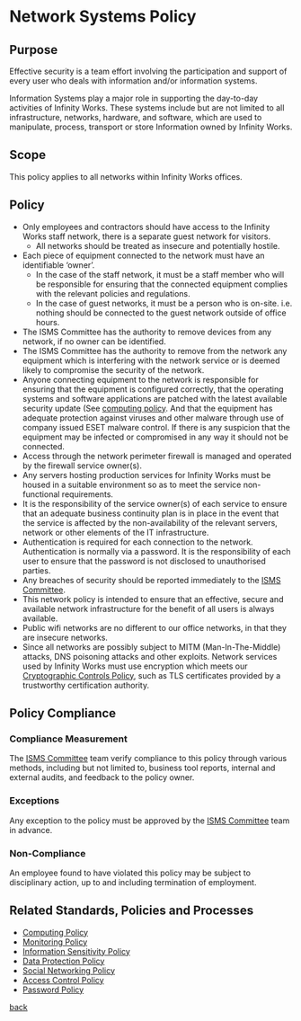 # Network Systems Policy

## Purpose
Effective security is a team effort involving the participation and support of every user who deals with information and/or information systems.

Information Systems play a major role in supporting the day-to-day activities of Infinity Works. These systems include but are not limited to all infrastructure, networks, hardware, and software, which are used to manipulate, process, transport or store Information owned by Infinity Works.

## Scope
This policy applies to all networks within Infinity Works offices.

## Policy

- Only employees and contractors should have access to the Infinity Works staff network, there is a separate guest network for visitors.
   - All networks should be treated as insecure and potentially hostile.
- Each piece of equipment connected to the network must have an identifiable ‘owner’.
  - In the case of the staff network, it must be a staff member who will be responsible for ensuring that the connected equipment complies with the relevant policies and regulations. 
  - In the case of guest networks, it must be a person who is on-site. i.e. nothing should be connected to the guest network outside of office hours.
- The ISMS Committee has the authority to remove devices from any network, if no owner can be identified.
- The ISMS Committee has the authority to remove from the network any equipment which is interfering with the network service or is deemed likely to compromise the security of the network.
- Anyone connecting equipment to the network is responsible for ensuring that the equipment is configured correctly, that the operating systems and software applications are patched with the latest available security update (See [computing policy](../computing/readme.md). And that the equipment has adequate protection against viruses and other malware through use of company issued ESET malware control. If there is any suspicion that the equipment may be infected or compromised in any way it should not be connected.
- Access through the network perimeter firewall is managed and operated by the firewall service owner(s).
- Any servers hosting production services for Infinity Works must be housed in a suitable environment so as to meet the service non-functional requirements.
- It is the responsibility of the service owner(s) of each service to ensure that an adequate business continuity plan is in place in the event that the service is affected by the non-availability of the relevant servers, network or other elements of the IT infrastructure.
- Authentication is required for each connection to the network. Authentication is normally via a password. It is the responsibility of each user to ensure that the password is not disclosed to unauthorised parties.
- Any breaches of security should be reported immediately to the [ISMS Committee](../README.md#the-isms-committee).
- This network policy is intended to ensure that an effective, secure and available network infrastructure for the benefit of all users is always available.
- Public wifi networks are no different to our office networks, in that they are insecure networks.
- Since all networks are possibly subject to MITM (Man-In-The-Middle) attacks, DNS poisoning attacks and other exploits. Network services used by Infinity Works must use encryption which meets our [Cryptographic Controls Policy](../cryptographiccontrols/readme.md), such as TLS certificates provided by a trustworthy certification authority.

## Policy Compliance

### Compliance Measurement

The [ISMS Committee](../README.md#the-isms-committee) team  verify compliance to this policy through various methods, including but not limited to, business tool reports, internal and external audits, and feedback to the policy owner.

### Exceptions

Any exception to the policy must be approved by the [ISMS Committee](../README.md#the-isms-committee) team in advance.

### Non-Compliance

An employee found to have violated this policy may be subject to disciplinary action, up to and including termination of employment.

## Related Standards, Policies and Processes

- [Computing Policy](../computing/readme.md)
- [Monitoring Policy](../monitoring/readme.md)
- [Information Sensitivity Policy](../informationsensitivity/readme.md)
- [Data Protection Policy](../../ISO-9001/DataProtectionPolicy/readme.md)
- [Social Networking Policy](../socialnetworking/readme.md)
- [Access Control Policy](../accesscontrol/readme.md)
- [Password Policy](../password/readme.md)

[back](../README.md#a-z-policies)
